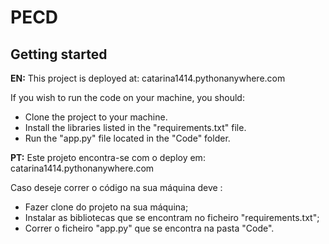 # PECD



## Getting started
**EN:**
This project is deployed at: catarina1414.pythonanywhere.com

If you wish to run the code on your machine, you should:
* Clone the project to your machine.
*  Install the libraries listed in the "requirements.txt" file.
*   Run the "app.py" file located in the "Code" folder.

**PT:**
Este projeto encontra-se com o deploy em: catarina1414.pythonanywhere.com

Caso deseje correr o código na sua máquina deve :
* Fazer clone do projeto na sua máquina;
* Instalar as bibliotecas que se encontram no ficheiro "requirements.txt";
* Correr o ficheiro "app.py" que se encontra na pasta "Code".

